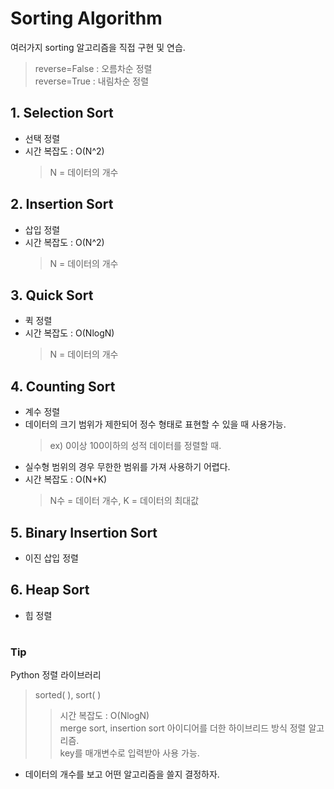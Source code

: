 # Sorting Algorithm
여러가지 sorting 알고리즘을 직접 구현 및 연습.  
> reverse=False : 오름차순 정렬  
> reverse=True  : 내림차순 정렬  
>

## 1. Selection Sort  
- 선택 정렬
- 시간 복잡도 : O(N^2)
    > N = 데이터의 개수

## 2. Insertion Sort  
- 삽입 정렬
- 시간 복잡도 : O(N^2)
    > N = 데이터의 개수

## 3. Quick Sort
- 퀵 정렬
- 시간 복잡도 : O(NlogN)
    > N = 데이터의 개수

## 4. Counting Sort
- 계수 정렬
- 데이터의 크기 범위가 제한되어 정수 형태로 표현할 수 있을 때 사용가능.
    > ex) 0이상 100이하의 성적 데이터를 정렬할 때.
- 실수형 범위의 경우 무한한 범위를 가져 사용하기 어렵다.
- 시간 복잡도 : O(N+K) 
    > N수 = 데이터 개수, K = 데이터의 최대값

## 5. Binary Insertion Sort
- 이진 삽입 정렬

## 6. Heap Sort
- 힙 정렬
#
### Tip
Python 정렬 라이브러리
> sorted( ), sort( )
>   > 시간 복잡도 : O(NlogN)  
>  merge sort, insertion sort 아이디어를 더한 하이브리드 방식 정렬 알고리즘.  
>  key를 매개변수로 입력받아 사용 가능.  
*  데이터의 개수를 보고 어떤 알고리즘을 쓸지 결정하자.